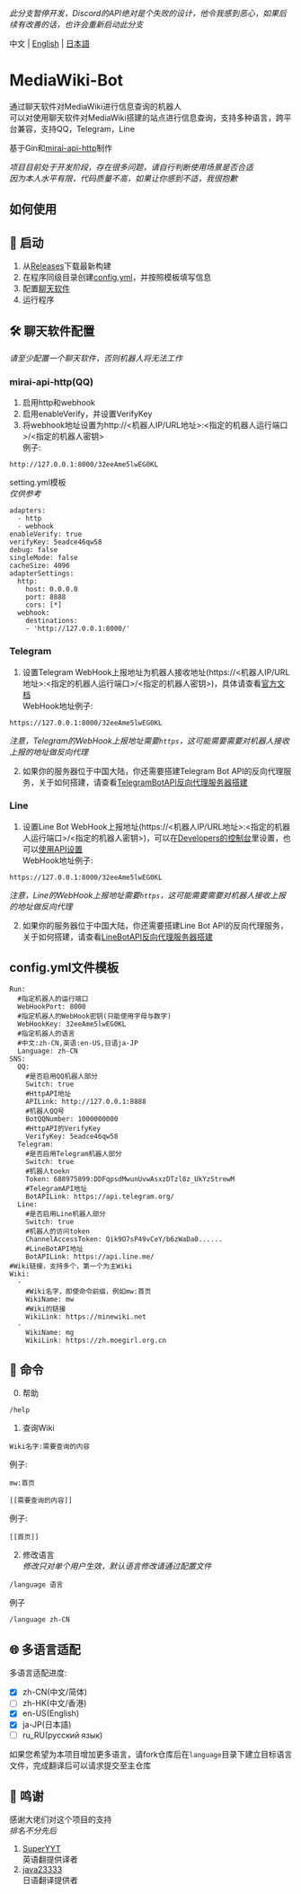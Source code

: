 *此分支暂停开发，Discord的API绝对是个失败的设计，他令我感到恶心，如果后续有改善的话，也许会重新启动此分支*

中文 | [English](docs/README-en-US.md) | [日本語](docs/README-ja-JP.md)
# MediaWiki-Bot
通过聊天软件对MediaWiki进行信息查询的机器人  
可以对使用聊天软件对MediaWiki搭建的站点进行信息查询，支持多种语言，跨平台兼容，支持QQ，Telegram，Line

基于Gin和[mirai-api-http](https://github.com/project-mirai/mirai-api-http)制作

*项目目前处于开发阶段，存在很多问题，请自行判断使用场景是否合适*  
*因为本人水平有限，代码质量不高，如果让你感到不适，我很抱歉*

## 如何使用

## 💮 启动  
1. 从[Releases](https://github.com/nyancatda/MediaWiki-Bot/releases)下载最新构建
1. 在程序同级目录创建[config.yml](#configyml%E6%96%87%E4%BB%B6%E6%A8%A1%E6%9D%BF)，并按照模板填写信息
1. 配置[聊天软件](#聊天软件配置)
1. 运行程序

## 🛠️ 聊天软件配置
*请至少配置一个聊天软件，否则机器人将无法工作*
### mirai-api-http(QQ)
1. 启用http和webhook
2. 启用enableVerify，并设置VerifyKey
3. 将webhook地址设置为http://<机器人IP/URL地址>:<指定的机器人运行端口>/<指定的机器人密钥>  
  例子:
  ```
  http://127.0.0.1:8000/32eeAme5lwEG0KL
  ```

setting.yml模板  
*仅供参考*
```
adapters:
  - http
  - webhook
enableVerify: true
verifyKey: 5eadce46qw58
debug: false
singleMode: false
cacheSize: 4096
adapterSettings:
  http:
    host: 0.0.0.0
    port: 8888
    cors: [*]
  webhook:
    destinations: 
    - 'http://127.0.0.1:8000/'
```
### Telegram
1. 设置Telegram WebHook上报地址为机器人接收地址(https://<机器人IP/URL地址>:<指定的机器人运行端口>/<指定的机器人密钥>)，具体请查看[官方文档](https://core.telegram.org/bots/api#setwebhook)  
WebHook地址例子:
```
https://127.0.0.1:8000/32eeAme5lwEG0KL
```
*注意，Telegram的WebHook上报地址需要`https`，这可能需要需要对机器人接收上报的地址做反向代理*

2. 如果你的服务器位于中国大陆，你还需要搭建Telegram Bot API的反向代理服务，关于如何搭建，请查看[TelegramBotAPI反向代理服务器搭建](docs/Telegram/ReverseProxyAPI.md)
### Line
1. 设置Line Bot WebHook上报地址(https://<机器人IP/URL地址>:<指定的机器人运行端口>/<指定的机器人密钥>)，可以在[Developers的控制台](https://developers.line.biz/console/)里设置，也可以[使用API设置](https://developers.line.biz/en/reference/messaging-api/#set-webhook-endpoint-url)  
WebHook地址例子:
```
https://127.0.0.1:8000/32eeAme5lwEG0KL
```
*注意，Line的WebHook上报地址需要`https`，这可能需要需要对机器人接收上报的地址做反向代理*

2. 如果你的服务器位于中国大陆，你还需要搭建Line Bot API的反向代理服务，关于如何搭建，请查看[LineBotAPI反向代理服务器搭建](docs/Line/ReverseProxyAPI.md)

## config.yml文件模板
```
Run:
  #指定机器人的运行端口
  WebHookPort: 8000
  #指定机器人的WebHook密钥(只能使用字母与数字)
  WebHookKey: 32eeAme5lwEG0KL
  #指定机器人的语言
  #中文:zh-CN,英语:en-US,日语ja-JP
  Language: zh-CN
SNS:
  QQ:
    #是否启用QQ机器人部分
    Switch: true
    #HttpAPI地址
    APILink: http://127.0.0.1:8888
    #机器人QQ号
    BotQQNumber: 1000000000
    #HttpAPI的VerifyKey
    VerifyKey: 5eadce46qw58
  Telegram:
    #是否启用Telegram机器人部分
    Switch: true
    #机器人toekn
    Token: 688975899:DDFqpsdMwunUvwAsxzDTzl8z_UkYzStrewM
    #TelegramAPI地址
    BotAPILink: https://api.telegram.org/
  Line:
    #是否启用Line机器人部分
    Switch: true
    #机器人的访问token
    ChannelAccessToken: Qik9O7sP49vCeY/b6zWaDa0......
    #LineBotAPI地址
    BotAPILink: https://api.line.me/
#Wiki链接，支持多个，第一个为主Wiki
Wiki:
  - 
    #Wiki名字，即使命令前缀，例如mw:首页
    WikiName: mw
    #Wiki的链接
    WikiLink: https://minewiki.net
  - 
    WikiName: mg
    WikiLink: https://zh.moegirl.org.cn
```

## 🔣 命令
0. 帮助
```
/help
```

1. 查询Wiki
```
Wiki名字:需要查询的内容
```
例子:
```
mw:首页
```

```
[[需要查询的内容]]
```
例子:
```
[[首页]]
```

2. 修改语言  
*修改只对单个用户生效，默认语言修改请通过配置文件*
```
/language 语言
```
例子
```
/language zh-CN
```

## 🌐 多语言适配
多语言适配进度:  
- [x] zh-CN(中文/简体)
- [ ] zh-HK(中文/香港)
- [x] en-US(English)
- [x] ja-JP(日本語)
- [ ] ru_RU(русский язык)

如果您希望为本项目增加更多语言，请fork仓库后在`language`目录下建立目标语言文件，完成翻译后可以请求提交至主仓库

## 🎐 鸣谢  
感谢大佬们对这个项目的支持  
*排名不分先后*
1. [SuperYYT](https://github.com/SuperYYT)  
  英语翻提供译者
2. [java23333](https://github.com/java23333)  
  日语翻译提供者